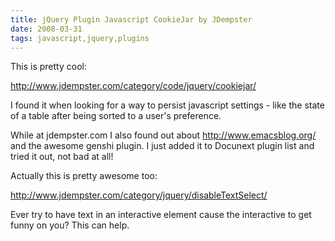 ```yaml
---
title: jQuery Plugin Javascript CookieJar by JDempster
date: 2008-03-31
tags: javascript,jquery,plugins
---
```

This is pretty cool:

<a href="http://www.jdempster.com/category/code/jquery/cookiejar/" rel="nofollow">http://www.jdempster.com/category/code/jquery/cookiejar/</a>

I found it when looking for a way to persist javascript settings - like the state of a table after being sorted to a user's preference.

While at jdempster.com I also found out about <a href="http://www.emacsblog.org/" rel="nofollow">http://www.emacsblog.org/</a> and the awesome genshi plugin. I just added it to Docunext plugin list and tried it out, not bad at all!

Actually this is pretty awesome too:

<a rel="nofollow" href="http://www.jdempster.com/category/jquery/disableTextSelect/">http://www.jdempster.com/category/jquery/disableTextSelect/</a>

Ever try to have text in an interactive element cause the interactive to get funny on you? This can help.


